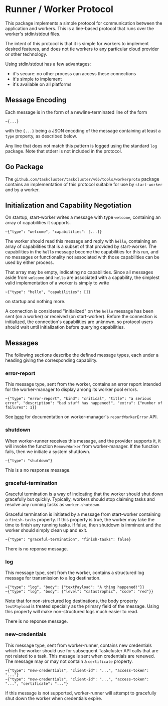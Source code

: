 # Runner / Worker Protocol

This package implements a simple protocol for communication between the application and workers.
This is a line-based protocol that runs over the worker's stdin/stdout files.

The intent of this protocol is that it is simple for workers to implement desired features, and does not tie workers to any particular cloud provider or other technology.

Using stdin/stdout has a few advantages:
 - it's secure: no other process can access these connections
 - it's simple to implement
 - it's available on all platforms

## Message Encoding

Each message is in the form of a newline-terminated line of the form

```
~{...}
```

with the `{...}` being a JSON encoding of the message containing at least a `type` property, as described below.

Any line that does not match this pattern is logged using the standard `log` package.
Note that stderr is not included in the protocol.

## Go Package

The `github.com/taskcluster/taskcluster/v65/tools/workerproto` package contains an implementation of this protocol suitable for use by `start-worker` and by a worker.

## Initialization and Capability Negotiation

On startup, start-worker writes a message with type `welcome`, containing an array of capabilities it supports.
```
~{"type": "welcome", "capabilities": [...]}
```

The worker should read this message and reply with `hello`, containing an array of capabilities that is a subset of that provided by start-worker.
The capabilities in the `hello` message become the capabilities for this run, and no messages or functionality not associated with those capabilities can be used by either process.

That array may be empty, indicating no capabilities.
Since all messages aside from `welcome` and `hello` are associated with a capability, the simplest valid implementation of a worker is simply to write
```
~{"type": "hello", "capabilities": []}
```
on startup and nothing more.

A connection is considered "initialized" on the `hello` message has been sent (on a worker) or received (on start-worker).
Before the connection is initialized, the connection's capabilities are unknown, so protocol users should wait until initialization before querying capabilities.

## Messages

The following sections describe the defined message types, each under a heading giving the corresponding capability.

### error-report

This message type, sent from the worker, contains an error report intended for the worker-manager to display among its worker pool errors.

```
~{"type": "error-report", "kind": "critical", "title": "a serious error", "description": "bad stuff has happened!", "extra": {"number of failures": 1}}
```

See [here](https://docs.taskcluster.net/docs/reference/core/worker-manager/api#reportWorkerError) for documentation on worker-manager's `reportWorkerError` API.

### shutdown

When worker-runner receives this message, and the provider supports it, it will invoke the function `RemoveWorker` from
worker-manager. If the function fails, then we initiate a system shutdown.

```
~{"type": "shutdown"}
```

This is a no response message.

### graceful-termination

Graceful termination is a way of indicating that the worker should shut down gracefully but quickly.
Typically, workers should stop claiming tasks and resolve any running tasks as `worker-shutdown`.

Graceful termination is initiated by a message from start-worker containing a `finish-tasks` property.
If this property is true, the worker may take the time to finish any running tasks.
If false, then shutdown is imminent and the worker should simply clean up and exit.

```
~{"type": "graceful-termination", "finish-tasks": false}
```

There is no reponse message.

### log

This message type, sent from the worker, contains a structured log message for transmission to a log destination.

```
~{"type": "log", "body": {"textPayload": "A thing happened!"}}
~{"type": "log", "body": {"level": "catastrophic", "code": "red"}}
```

Note that for non-structured log destinations, the body property `textPayload` is treated specially as the primary field of the message.
Using this property will make non-structured logs much easier to read.

There is no reponse message.

### new-credentials

This message type, sent from worker-runner, contains new credentials which the worker should use for subsequent Taskcluster API calls that are not related to a task.
This mesage is sent when credentials are renewed.
The message may or may not contain a `certificate` property.

```
~{"type": "new-credentials", "client-id": "...", "access-token": "..."}
~{"type": "new-credentials", "client-id": "...", "access-token": "...", "certificate": "..."}
```

If this message is not supported, worker-runner will attempt to gracefully shut down the worker when credentials expire.
